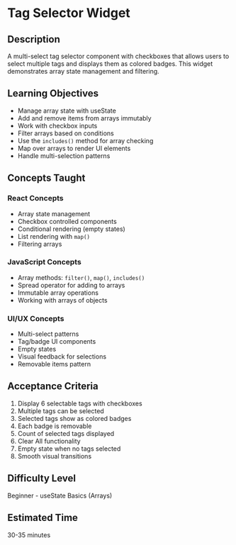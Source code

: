 # Tag Selector Widget

## Description

A multi-select tag selector component with checkboxes that allows users to select multiple tags and displays them as colored badges. This widget demonstrates array state management and filtering.

## Learning Objectives

- Manage array state with useState
- Add and remove items from arrays immutably
- Work with checkbox inputs
- Filter arrays based on conditions
- Use the `includes()` method for array checking
- Map over arrays to render UI elements
- Handle multi-selection patterns

## Concepts Taught

### React Concepts
- Array state management
- Checkbox controlled components
- Conditional rendering (empty states)
- List rendering with `map()`
- Filtering arrays

### JavaScript Concepts
- Array methods: `filter()`, `map()`, `includes()`
- Spread operator for adding to arrays
- Immutable array operations
- Working with arrays of objects

### UI/UX Concepts
- Multi-select patterns
- Tag/badge UI components
- Empty states
- Visual feedback for selections
- Removable items pattern

## Acceptance Criteria

1. Display 6 selectable tags with checkboxes
2. Multiple tags can be selected
3. Selected tags show as colored badges
4. Each badge is removable
5. Count of selected tags displayed
6. Clear All functionality
7. Empty state when no tags selected
8. Smooth visual transitions

## Difficulty Level

Beginner - useState Basics (Arrays)

## Estimated Time

30-35 minutes
